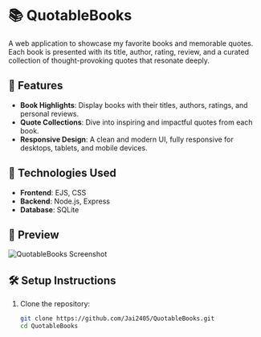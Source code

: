 # 📚 QuotableBooks  

A web application to showcase my favorite books and memorable quotes. Each book is presented with its title, author, rating, review, and a curated collection of thought-provoking quotes that resonate deeply.

## 🌟 Features  

- **Book Highlights**: Display books with their titles, authors, ratings, and personal reviews.  
- **Quote Collections**: Dive into inspiring and impactful quotes from each book.  
- **Responsive Design**: A clean and modern UI, fully responsive for desktops, tablets, and mobile devices.  

## 🚀 Technologies Used  

- **Frontend**: EJS, CSS  
- **Backend**: Node.js, Express  
- **Database**: SQLite  

## 🎨 Preview  

![QuotableBooks Screenshot](path/to/screenshot.png)

## 🛠️ Setup Instructions  

1. Clone the repository:  
   ```bash
   git clone https://github.com/Jai2405/QuotableBooks.git
   cd QuotableBooks
